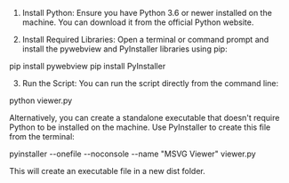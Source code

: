 1. Install Python: Ensure you have Python 3.6 or newer installed on the machine. You can download it from the official Python website.


2. Install Required Libraries: Open a terminal or command prompt and install the pywebview and PyInstaller libraries using pip:

pip install pywebview
pip install PyInstaller


3. Run the Script: You can run the script directly from the command line:

python viewer.py

Alternatively, you can create a standalone executable that doesn't require Python to be installed on the machine. Use PyInstaller to create this file from the terminal:

pyinstaller --onefile --noconsole --name "MSVG Viewer" viewer.py

This will create an executable file in a new dist folder.
